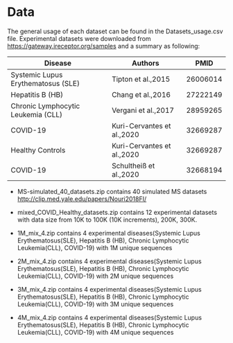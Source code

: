 
# Data 
The general usage of each dataset can be found in the Datasets_usage.csv file. Experimental datasets were downloaded from <https://gateway.ireceptor.org/samples> and a summary as following: 

| Disease  |      Authors      |  PMID  |
|----------| ----------------  |--------|
| Systemic Lupus Erythematosus (SLE) | Tipton et al.,2015 | 26006014 |
| Hepatitis B (HB) | Chang et al.,2016 |27222149 |
| Chronic Lymphocytic Leukemia (CLL) | Vergani et al.,2017 |28959265|
| COVID-19 | Kuri-Cervantes et al.,2020 |  32669287  |
| Healthy Controls | Kuri-Cervantes et al.,2020  | 32669287 |
| COVID-19 | Schultheiß et al.,2020 |32668194 |

* MS-simulated_40_datasets.zip contains 40 simulated MS datasets <http://clip.med.yale.edu/papers/Nouri2018FI/>

* mixed_COVID_Healthy_datasets.zip contains 12 experimental datasets with data size from 10K to 100K (10K increments), 200K, 300K.



* 1M_mix_4.zip contains 4 experimental diseases(Systemic Lupus Erythematosus(SLE), Hepatitis B (HB), Chronic Lymphocytic Leukemia(CLL), COVID-19) with 1M unique sequences 
* 2M_mix_4.zip contains 4 experimental diseases(Systemic Lupus Erythematosus(SLE), Hepatitis B (HB), Chronic Lymphocytic Leukemia(CLL), COVID-19) with 2M unique sequences 
* 3M_mix_4.zip contains 4 experimental diseases(Systemic Lupus Erythematosus(SLE), Hepatitis B (HB), Chronic Lymphocytic Leukemia(CLL), COVID-19) with 3M unique sequences 
* 4M_mix_4.zip contains 4 experimental diseases(Systemic Lupus Erythematosus(SLE), Hepatitis B (HB), Chronic Lymphocytic Leukemia(CLL), COVID-19) with 4M unique sequences 


